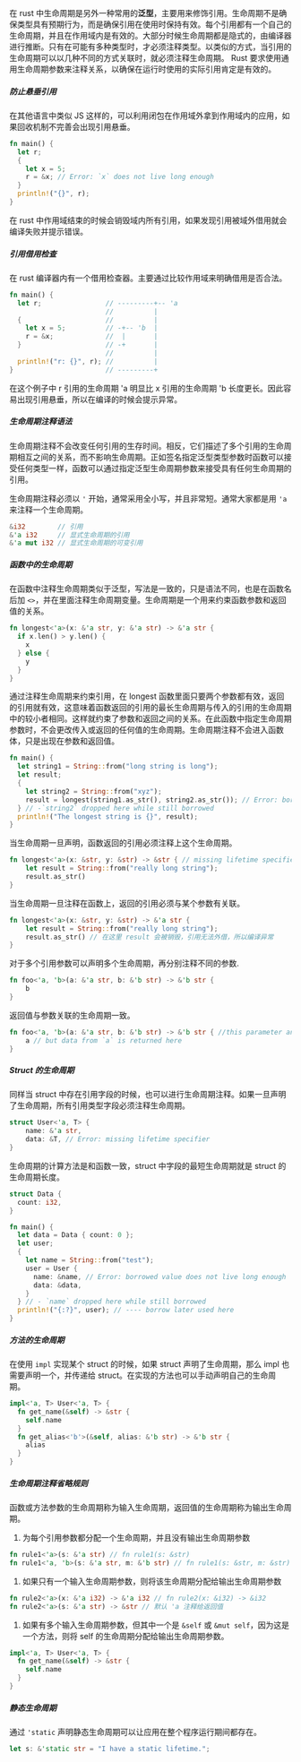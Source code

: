 在 rust 中生命周期是另外一种常用的**泛型**，主要用来修饰引用。生命周期不是确保类型具有预期行为，而是确保引用在使用时保持有效。每个引用都有一个自己的生命周期，并且在作用域内是有效的。大部分时候生命周期都是隐式的，由编译器进行推断。只有在可能有多种类型时，才必须注释类型。以类似的方式，当引用的生命周期可以以几种不同的方式关联时，就必须注释生命周期。 Rust 要求使用通用生命周期参数来注释关系，以确保在运行时使用的实际引用肯定是有效的。

##### 防止悬垂引用

在其他语言中类似 JS 这样的，可以利用闭包在作用域外拿到作用域内的应用，如果回收机制不完善会出现引用悬垂。

```rust
fn main() {
  let r;
  {
    let x = 5;
    r = &x; // Error: `x` does not live long enough
  }
  println!("{}", r);
}
```

在 rust 中作用域结束的时候会销毁域内所有引用，如果发现引用被域外借用就会编译失败并提示错误。

##### 引用借用检查

在 rust 编译器内有一个借用检查器。主要通过比较作用域来明确借用是否合法。

```rust
fn main() {
  let r;                // ---------+-- 'a
                        //          |
  {                     //          |
    let x = 5;          // -+-- 'b  |
    r = &x;             //  |       |
  }                     // -+       |
                        //          |
  println!("r: {}", r); //          |
}                       // ---------+
```

在这个例子中 r 引用的生命周期 'a 明显比 x 引用的生命周期 'b 长度更长。因此容易出现引用悬垂，所以在编译的时候会提示异常。

##### 生命周期注释语法

生命周期注释不会改变任何引用的生存时间。相反，它们描述了多个引用的生命周期相互之间的关系，而不影响生命周期。正如签名指定泛型类型参数时函数可以接受任何类型一样，函数可以通过指定泛型生命周期参数来接受具有任何生命周期的引用。

生命周期注释必须以 `'` 开始，通常采用全小写，并且非常短。通常大家都是用 `'a` 来注释一个生命周期。

```rust
&i32        // 引用
&'a i32     // 显式生命周期的引用
&'a mut i32 // 显式生命周期的可变引用
```

##### 函数中的生命周期

在函数中注释生命周期类似于泛型，写法是一致的，只是语法不同，也是在函数名后加 `<>`，并在里面注释生命周期变量。生命周期是一个用来约束函数参数和返回值的关系。

```rust
fn longest<'a>(x: &'a str, y: &'a str) -> &'a str {
  if x.len() > y.len() {
    x
  } else {
    y
  }
}
```

通过注释生命周期来约束引用，在 longest 函数里面只要两个参数都有效，返回的引用就有效，这意味着函数返回的引用的最长生命周期与传入的引用的生命周期中的较小者相同。这样就约束了参数和返回之间的关系。在此函数中指定生命周期参数时，不会更改传入或返回的任何值的生命周期。生命周期注释不会进入函数体，只是出现在参数和返回值。

```rust
fn main() {
  let string1 = String::from("long string is long");
  let result;
  {
    let string2 = String::from("xyz");
    result = longest(string1.as_str(), string2.as_str()); // Error: borrowed value does not live long enough
  } // -`string2` dropped here while still borrowed
  println!("The longest string is {}", result);
}
```

当生命周期一旦声明，函数返回的引用必须注释上这个生命周期。

```rust
fn longest<'a>(x: &str, y: &str) -> &str { // missing lifetime specifier，
    let result = String::from("really long string");
    result.as_str() 
}
```

当生命周期一旦注释在函数上，返回的引用必须与某个参数有关联。

```rust
fn longest<'a>(x: &str, y: &str) -> &'a str {
    let result = String::from("really long string");
    result.as_str() // 在这里 result 会被销毁，引用无法外借，所以编译异常
}
```

对于多个引用参数可以声明多个生命周期，再分别注释不同的参数.

```rust
fn foo<'a, 'b>(a: &'a str, b: &'b str) -> &'b str {
    b
}
```

返回值与参数关联的生命周期一致。

```rust
fn foo<'a, 'b>(a: &'a str, b: &'b str) -> &'b str { //this parameter and the return type are declared with different lifetimes
    a // but data from `a` is returned here
}
```

##### Struct 的生命周期

同样当 struct 中存在引用字段的时候，也可以进行生命周期注释。如果一旦声明了生命周期，所有引用类型字段必须注释生命周期。

```rust
struct User<'a, T> {
    name: &'a str,
    data: &T, // Error: missing lifetime specifier
}
```

生命周期的计算方法是和函数一致，struct 中字段的最短生命周期就是 struct 的生命周期长度。

```rust
struct Data {
  count: i32,
}

fn main() {
  let data = Data { count: 0 };
  let user;
  {
    let name = String::from("test");
    user = User {
      name: &name, // Error: borrowed value does not live long enough
      data: &data,
    }
  } // - `name` dropped here while still borrowed
  println!("{:?}", user); // ---- borrow later used here
}
```

##### 方法的生命周期

在使用 `impl` 实现某个 struct 的时候，如果 struct 声明了生命周期，那么 impl 也需要声明一个，并传递给 struct。在实现的方法也可以手动声明自己的生命周期。

```rust
impl<'a, T> User<'a, T> {
  fn get_name(&self) -> &str {
    self.name
  }
  fn get_alias<'b'>(&self, alias: &'b str) -> &'b str {
    alias
  }
}
```

##### 生命周期注释省略规则

函数或方法参数的生命周期称为输入生命周期，返回值的生命周期称为输出生命周期。

1. 为每个引用参数都分配一个生命周期，并且没有输出生命周期参数

```rust
fn rule1<'a>(s: &'a str) // fn rule1(s: &str)
fn rule1<'a, 'b>(s: &'a str, m: &'b str) // fn rule1(s: &str, m: &str)
```

1. 如果只有一个输入生命周期参数，则将该生命周期分配给输出生命周期参数

```rust
fn rule2<'a>(x: &'a i32) -> &'a i32 // fn rule2(x: &i32) -> &i32
fn rule2<'a>(s: &'a str) -> &str // 默认 'a 注释给返回值
```

1. 如果有多个输入生命周期参数，但其中一个是 `&self` 或 `&mut self`，因为这是一个方法，则将 self 的生命周期分配给输出生命周期参数。

```rust
impl<'a, T> User<'a, T> {
  fn get_name(&self) -> &str {
    self.name
  }
}
```

##### 静态生命周期

通过 `'static` 声明静态生命周期可以让应用在整个程序运行期间都存在。

```rust
let s: &'static str = "I have a static lifetime.";
```